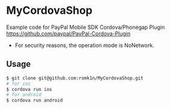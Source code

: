 MyCordovaShop
=============

Example code for PayPal Mobile SDK Cordova/Phonegap Plugin https://github.com/paypal/PayPal-Cordova-Plugin

* For security reasons, the operation mode is NoNetwork.

Usage
-----

```bash
$ git clone git@github.com:romk1n/MyCordovaShop.git
# for ios
$ cordova run ios
# for android
$ cordova run android
``` 
